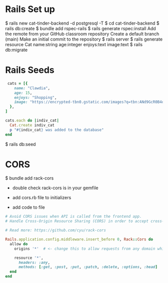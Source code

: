 # Rails Set up
$ rails new cat-tinder-backend -d postgresql -T
$ cd cat-tinder-backend
$ rails db:create
$ bundle add rspec-rails
$ rails generate rspec:install
Add the remote from your GitHub classroom repository
Create a default branch (main)
Make an initial commit to the repository
$ rails server
$ rails generate resource Cat name:string age:integer enjoys:text image:text
$ rails db:migrate

# Rails Seeds
```ruby
 cats = [{
    name: "Clawdia",
    age: 15,
    enjoys: "Shopping",
    image: "https://encrypted-tbn0.gstatic.com/images?q=tbn:ANd9GcR0B4qo_jSCNLYoEGOwWf_oJ5KcZc2MPz7a-Q&usqp=CAU"
  }, 
]

cats.each do |indiv_cat|
  Cat.create indiv_cat
  p "#{indiv_cat} was added to the database"
end
```
 $ rails db:seed

# CORS

 $ bundle add rack-cors

- double check rack-cors is in your gemfile

- add cors.rb file to initializers
- add code to file 

```ruby
# Avoid CORS issues when API is called from the frontend app.
# Handle Cross-Origin Resource Sharing (CORS) in order to accept cross-origin AJAX requests.

# Read more: https://github.com/cyu/rack-cors

Rails.application.config.middleware.insert_before 0, Rack::Cors do
  allow do
    origins '*'  # <- change this to allow requests from any domain while in development.

    resource '*',
      headers: :any,
      methods: [:get, :post, :put, :patch, :delete, :options, :head]
  end
end
```